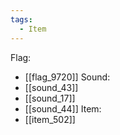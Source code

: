 ```yaml
---
tags:
  - Item
---
```

Flag:
- [[flag_9720]]
Sound:
- [[sound_43]]
- [[sound_17]]
- [[sound_44]]
Item:
- [[item_502]]
